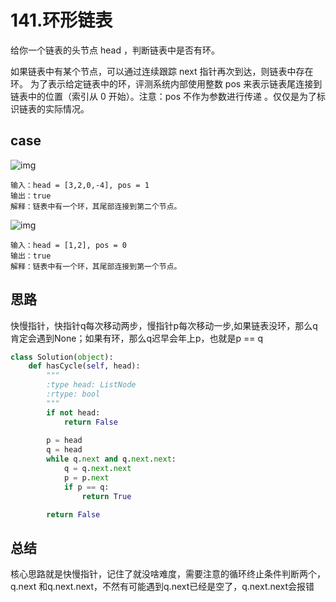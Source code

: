# 141.环形链表

给你一个链表的头节点 head ，判断链表中是否有环。

如果链表中有某个节点，可以通过连续跟踪 next 指针再次到达，则链表中存在环。 为了表示给定链表中的环，评测系统内部使用整数 pos 来表示链表尾连接到链表中的位置（索引从 0 开始）。注意：pos 不作为参数进行传递 。仅仅是为了标识链表的实际情况。

## case

![img](https://assets.leetcode-cn.com/aliyun-lc-upload/uploads/2018/12/07/circularlinkedlist.png)

```
输入：head = [3,2,0,-4], pos = 1
输出：true
解释：链表中有一个环，其尾部连接到第二个节点。
```

![img](https://assets.leetcode-cn.com/aliyun-lc-upload/uploads/2018/12/07/circularlinkedlist_test2.png)

```
输入：head = [1,2], pos = 0
输出：true
解释：链表中有一个环，其尾部连接到第一个节点。
```

## 

## 思路

快慢指针，快指针q每次移动两步，慢指针p每次移动一步,如果链表没环，那么q肯定会遇到None；如果有环，那么q迟早会年上p，也就是p == q

```python
class Solution(object):
    def hasCycle(self, head):
        """
        :type head: ListNode
        :rtype: bool
        """
        if not head:
            return False
        
        p = head
        q = head
        while q.next and q.next.next:
            q = q.next.next
            p = p.next 
            if p == q:
                return True

        return False 
```



## 总结

核心思路就是快慢指针，记住了就没啥难度，需要注意的循环终止条件判断两个，q.next 和q.next.next，不然有可能遇到q.next已经是空了，q.next.next会报错